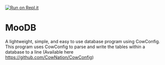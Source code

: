 [![Run on Repl.it](https://repl.it/badge/github/CowNation/MooDB)](https://repl.it/github/CowNation/MooDB)

# MooDB
A lightweight, simple, and easy to use database program using CowConfig. This program uses CowConfig to parse and write the tables within a database to a line (Available here https://github.com/CowNation/CowConfig)
